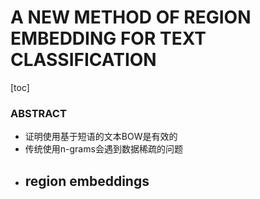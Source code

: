 # A NEW METHOD OF REGION EMBEDDING FOR TEXT CLASSIFICATION

[toc]

### ABSTRACT
- 证明使用基于短语的文本BOW是有效的
- 传统使用n-grams会遇到数据稀疏的问题
- region embeddings
  - 

